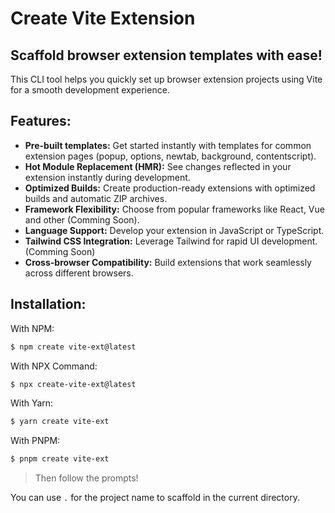 # Create Vite Extension

## Scaffold browser extension templates with ease!

This CLI tool helps you quickly set up browser extension projects using Vite for a smooth development experience.

## Features:

- **Pre-built templates:** Get started instantly with templates for common extension pages (popup, options, newtab, background, contentscript).
- **Hot Module Replacement (HMR):** See changes reflected in your extension instantly during development.
- **Optimized Builds:** Create production-ready extensions with optimized builds and automatic ZIP archives.
- **Framework Flexibility:** Choose from popular frameworks like React, Vue and other (Comming Soon).
- **Language Support:** Develop your extension in JavaScript or TypeScript.
- **Tailwind CSS Integration:** Leverage Tailwind for rapid UI development. (Comming Soon)
- **Cross-browser Compatibility:** Build extensions that work seamlessly across different browsers.

## Installation:

With NPM:

```bash
$ npm create vite-ext@latest
```

With NPX Command:

```bash
$ npx create-vite-ext@latest
```

With Yarn:

```bash
$ yarn create vite-ext
```

With PNPM:

```bash
$ pnpm create vite-ext
```

> Then follow the prompts!

You can use `.` for the project name to scaffold in the current directory.
